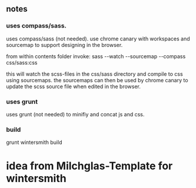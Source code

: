 
## notes

### uses compass/sass.
uses compass/sass (not needed). use chrome canary with workspaces and sourcemap to support designing in the browser.

from within contents folder invoke:
sass --watch --sourcemap --compass css/sass:css

this will watch the scss-files in the css/sass directory and compile to css using sourcemaps.
the sourcemaps can then be used by chrome canary to update the scss source file when edited in the browser.

### uses grunt
uses grunt (not needed) to minifiy and concat js and css.

### build

grunt
wintersmith build






# idea from Milchglas-Template for wintersmith
